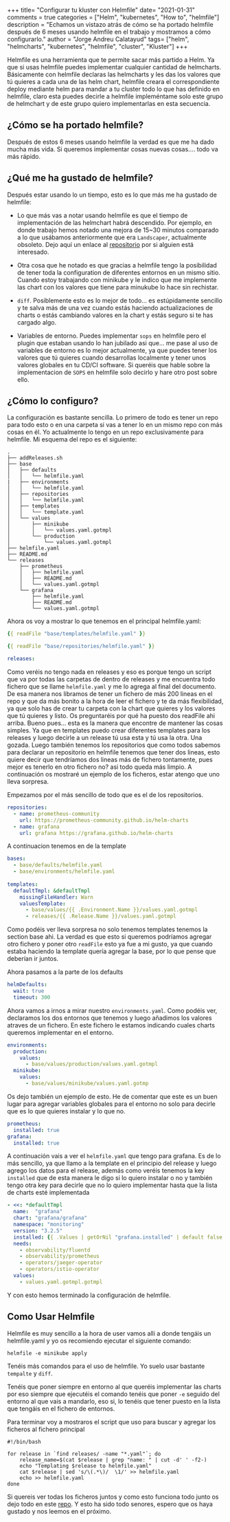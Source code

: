 +++
title= "Configurar tu kluster con Helmfile"
date= "2021-01-31"
comments = true
categories = ["Helm", "kubernetes", "How to", "helmfile"]
description = "Echamos un vistazo atrás de cómo se ha portado helmfile después de 6 meses usando helmfile en el trabajo y mostramos a cómo configurarlo."
author = "Jorge Andreu Calatayud"
tags= ["helm", "helmcharts", "kubernetes", "helmfile", "cluster", "Kluster"]
+++

Helmfile es una herramienta que te permite sacar más partido a Helm. Ya que si usas helmfile puedes implementar cualquier cantidad de helmcharts. Básicamente con helmfile declaras las helmcharts y les das los valores que tú quieres a cada una de las helm chart, helmfile creara el correspondiente deploy mediante helm para mandar a tu cluster todo lo que has definido en helmfile, claro esta puedes decirle a helmfile impleméntame solo este grupo de helmchart y de este grupo quiero implementarlas en esta secuencia. 

## ¿Cómo se ha portado helmfile? 
Después de estos 6 meses usando helmfile la verdad es que me ha dado mucha más vida. Si queremos implementar cosas nuevas cosas.... todo va más rápido. 

## ¿Qué me ha gustado de helmfile?
Después estar usando lo un tiempo, esto es lo que más me ha gustado de helmfile:

- Lo que más vas a notar usando helmfile es que el tiempo de implementación de las helmchart habrá descendido. Por ejemplo, en donde trabajo hemos notado una mejora de 15~30 minutos comparado a lo que usábamos anteriormente que era `Landscaper`, actualmente obsoleto. Dejo aquí un enlace al [repositorio](https://github.com/Eneco/landscaper) por si alguien está interesado.  


- Otra cosa que he notado es que gracias a helmfile tengo la posibilidad de tener toda la configuration de diferentes entornos en un mismo sitio. Cuando estoy trabajando con minikube y le indico que me implemente las chart con los valores que tiene para minukube lo hace sin rechistar.


- `diff`. Posiblemente esto es lo mejor de todo... es estúpidamente sencillo y te salva más de una vez cuando estás haciendo actualizaciones de charts o estás cambiando valores en la chart y estás seguro si te has cargado algo.


- Variables de entorno. Puedes implementar `sops` en helmfile pero el plugin que estaban usando lo han jubilado asi que... me pase al uso de variables de entorno es lo mejor actualmente, ya que puedes tener los valores que tú quieres cuando desarrollas localmente y tener unos valores globales en tu CD/CI software.  Si queréis que hable sobre la implementacion de `SOPS` en helmfile solo decirlo y hare otro post sobre ello.

## ¿Cómo lo configuro?

La configuración es bastante sencilla. Lo primero de todo es tener un repo para todo esto o en una carpeta si vas a tener lo en un mismo repo con más cosas en él. Yo actualmente lo tengo en un repo exclusivamente para helmfile. Mi esquema del repo es el siguiente:


```shell
.
├── addReleases.sh
├── base
│   ├── defaults
│   │   └── helmfile.yaml
|   ├── environments
│   │   └── helmfile.yaml
│   ├── repositories
│   │   └── helmfile.yaml
│   ├── templates
│   │   └── template.yaml
│   └── values
│       ├── minikube
│       │   └── values.yaml.gotmpl
│       └── production
│           └── values.yaml.gotmpl
├── helmfile.yaml
├── README.md
└── releases
    ├── prometheus
    │   ├── helmfile.yaml
    │   ├── README.md
    │   └── values.yaml.gotmpl
    └── grafana
        ├── helmfile.yaml
        ├── README.md
        └── values.yaml.gotmpl

```

Ahora os voy a mostrar lo que tenemos en el principal helmfile.yaml:

```yaml
{{ readFile "base/templates/helmfile.yaml" }}

{{ readFile "base/repositories/helmfile.yaml" }}

releases:

```

Como veréis no tengo nada en releases y eso es porque tengo un script que va por todas las carpetas de dentro de releases y me encuentra todo fichero que se llame `helmfile.yaml` y me lo agrega al final del documento. De esa manera nos libramos de tener un fichero de más 200 lineas en el repo y que da más bonito a la hora de leer el fichero y te da más flexibilidad, ya que solo has de crear tu carpeta con la chart que quieres y los valores que tú quieres y listo. Os preguntaréis por qué ha puesto dos readFile ahi arriba. Bueno pues... esta es la manera que encontre de mantener las cosas simples. Ya que en templates puedo crear diferentes templates para los releases y luego decirle a un release tú usa esta y tú usa la otra. Una gozada. Luego también tenemos los repositorios que como todos sabemos para declarar un repositorio en helmfile tenemos que tener dos lineas, esto quiere decir que tendríamos dos lineas más de fichero tontamente, pues mejor es tenerlo en otro fichero no? asi todo queda más limpio. A continuación os mostraré un ejemplo de los ficheros, estar atengo que uno lleva sorpresa.

Empezamos por el más sencillo de todo que es el de los repositorios. 

```yaml
repositories:
  - name: prometheus-community
    url: https://prometheus-community.github.io/helm-charts
  - name: grafana
    url: grafana https://grafana.github.io/helm-charts
```

A continuacion tenemos en de la template
```yaml
bases:
  - base/defaults/helmfile.yaml
  - base/environments/helmfile.yaml
  
templates:
  defaultTmpl: &defaultTmpl
    missingFileHandler: Warn
    valuesTemplate:
      - base/values/{{ .Environment.Name }}/values.yaml.gotmpl
      - releases/{{ .Release.Name }}/values.yaml.gotmpl
```

Como podéis ver lleva sorpresa no solo tenemos templates tenemos la section base ahi. La verdad es que esto si queremos podríamos agregar otro fichero y poner otro `readFile` esto ya fue a mi gusto, ya que cuando estaba haciendo la template quería agregar la base, por lo que pense que deberían ir juntos.

Ahora pasamos a la parte de los defaults
```yaml
helmDefaults:
  wait: true
  timeout: 300
```

Ahora vamos a irnos a mirar nuestro `environments.yaml`. Como podéis ver, declaramos los dos entornos que tenemos y luego añadimos los valores atraves de un fichero. En este fichero le estamos indicando cuales charts queremos implementar en el entorno.

```yaml
environments:
  production:
    values:
      - base/values/production/values.yaml.gotmpl
  minikube:
    values:
      - base/values/minikube/values.yaml.gotmp
```

Os dejo también un ejemplo de esto. He de comentar que este es un buen lugar para agregar variables globales para el entorno no solo para decirle que es lo que quieres instalar y lo que no.

```yaml
prometheus:
  installed: true
grafana:
  installed: true
```

A continuación vais a ver el `helmfile.yaml` que tengo para grafana. Es de lo más sencillo, ya que llamo a la template en el principio del release y luego agrego los datos para el release, además como veréis tenemos la key `installed` que de esta manera le digo si lo quiero instalar o no y también tengo otra key para decirle que no lo quiero implementar hasta que la lista de charts esté implementada

```yaml
- <<: *defaultTmpl
  name:  "grafana"
  chart: "grafana/grafana"
  namespace: "monitoring"
  version: "3.2.5"
  installed: {{ .Values | getOrNil "grafana.installed" | default false }}
  needs: 
    - observability/fluentd
    - observability/prometheus
    - operators/jaeger-operator
    - operators/istio-operator
  values:
    - values.yaml.gotmpl.gotmpl
```

Y con esto hemos terminado la configuración de helmfile.

## Como Usar Helmfile

Helmfile es muy sencillo a la hora de user vamos alli a donde tengáis un helmfile.yaml y yo os recomiendo ejecutar el siguiente comando:

```shell
helmfile -e minikube apply 
```
Tenéis más comandos para el uso de helmfile. Yo suelo usar bastante `tempalte` y `diff`.

Tenéis que poner siempre en entorno al que queréis implementar las charts por eso siempre que ejecutéis el comando tenéis que poner `-e` seguido del entorno al que vais a mandarlo, eso si, lo tenéis que tener puesto en la lista que tengáis en el fichero de entornos.

Para terminar voy a mostraros el script que uso para buscar y agregar los ficheros al fichero principal

```shell
#!/bin/bash

for release in `find releases/ -name "*.yaml"`; do
    release_name=$(cat $release | grep "name: " | cut -d' ' -f2-)
    echo "Templating $release to helmfile.yaml"
    cat $release | sed 's/\(.*\)/  \1/' >> helmfile.yaml
    echo >> helmfile.yaml
done
```

Si quereis ver todas los ficheros juntos y como esto funciona todo junto os dejo todo en este [repo](https://github.com/devbasis/helmfile-schema). Y esto ha sido todo senores, espero que os haya gustado y nos leemos en el próximo.


